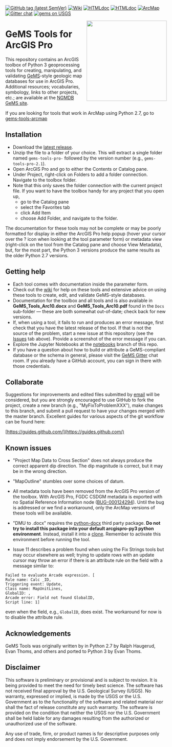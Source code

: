 [![GitHub tag (latest SemVer)](https://img.shields.io/github/v/release/usgs/gems-tools-pro)](https://github.com/usgs/gems-tools-pro/releases/latest) [![Wiki](https://img.shields.io/badge/gems-wiki-orange)](https://github.com/usgs/gems-tools-pro/wiki) [![HTMLdoc](https://img.shields.io/badge/gems-online_documentation-orange)](https://scgeology.github.io/GeMS/index.html) [![HTMLdoc](https://img.shields.io/badge/gems-jupyter_notebooks-orange)](https://github.com/usgs/gems-tools-pro/tree/notebooks) [![ArcMap](https://img.shields.io/badge/gems--tools-arcmap-orange)](https://github.com/usgs/gems-tools-arcmap) [![Gitter chat](https://badges.gitter.im/gitterHQ/gitter.png)](https://gitter.im/gems-schema/community) [![gems on USGS](https://img.shields.io/badge/gems-%40%20USGS-brightgreen)](https://ngmdb.usgs.gov/Info/standards/GeMS/)

<img width="250" align="right" src="https://upload.wikimedia.org/wikipedia/commons/thumb/1/1c/USGS_logo_green.svg/500px-USGS_logo_green.svg.png"/>

# GeMS Tools for ArcGIS Pro

This repository contains an ArcGIS toolbox of Python 3 geoprocessing tools for creating, manipulating, and validating [GeMS](https://ngmdb.usgs.gov/Info/standards/GeMS/)-style geologic map databases for use in ArcGIS Pro. Additional resources; vocabularies, symbology, links to other projects, etc.; are available at the [NGMDB GeMS site](https://ngmdb.usgs.gov/Info/standards/GeMS/#reso).

If you are looking for tools that work in ArcMap using Python 2.7, go to [gems-tools-arcmap](https://github.com/usgs/gems-tools-arcmap)

## Installation

* Download the [latest release](https://github.com/usgs/gems-tools-pro/releases/latest).
* Unzip the file to a folder of your choice. This will extract a single folder named `gems-tools-pro-` followed by the version number (e.g., `gems-tools-pro-2.1`).
* Open ArcGIS Pro and go to either the Contents or Catalog pane.
* Under Project, right-click on Folders to add a folder connection. Navigate to the toolbox folder.
* Note that this only saves the folder connection with the current project file. If you want to have the toolbox handy for any project that you open up,
  * go to the Catalog pane
  * select the Favorites tab
  * click Add Item
  * choose Add Folder, and navigate to the folder.

The documentation for these tools may not be complete or may be poorly formatted for display in either the ArcGIS Pro help popup (hover your cursor over the ? icon when looking at the tool parameter form) or metadata view (right-click on the tool from the Catalog pane and choose View Metadata), but, for the most part, the Python 3 versions produce the same results as the older Python 2.7 versions.

## Getting help
* Each tool comes with documentation inside the parameter form.
* Check out the [wiki](https://github.com/usgs/gems-resources/wiki) for help on these tools and extensive advice on using these tools to create, edit, and validate GeMS-style databases.
* Documentation for the toolbox and all tools and  is also available in **GeMS_Tools_Arc10.docx** and **GeMS_Tools_Arc10.pdf** found in the `Docs` sub-folder — these are both somewhat out-of-date; check back for new versions.
* If, when using a tool, it fails to run and produces an error message, first check that you have the latest release of the tool. If that is not the source of the problem, start a new issue at this repository (see the [Issues](https://github.com/usgs/gems-tools-pro/issues) tab above). Provide a screenshot of the error message if you can.
* Explore the Jupyter Notebooks at the [notebooks](https://github.com/usgs/gems-tools-pro/tree/notebooks) branch of this repo.
* If you have a question about how to build or attribute a GeMS-compliant database or the schema in general, please visit the [GeMS Gitter](https://gitter.im/gems-schema/community#) chat room. If you already have a GitHub account, you can sign in there with those credentials.

## Collaborate
Suggestions for improvements and edited files submitted by [email](gems@usgs.gov) will be considered, but you are strongly encouraged to use GitHub to fork the project, create a new branch (e.g., "MyFixToProblemXXX"), make changes to this branch, and submit a pull request to have your changes merged with the master branch. Excellent guides for various aspects of the git workflow can be found here:

[https://guides.github.com/](https://guides.github.com/)

## Known issues

* "Project Map Data to Cross Section" does not always produce the correct apparent dip direction. The dip magnitude is correct, but it may be in the wrong direction.

* "MapOutline" stumbles over some choices of datum.

* All metadata tools have been removed from the ArcGIS Pro version of the toolbox. With ArcGIS Pro, FGDC CSDGM metadata is exported with no Spatial Reference Information node ([BUG-000124294](https://community.esri.com/t5/arcgis-pro-questions/fgdc-spatial-reference-info-missing-when-using-export-metadata/m-p/681417)). Until the bug is addressed or we find a workaround, only the ArcMap versions of these tools will be available.

* "DMU to .docx" requires the [python-docx](https://python-docx.readthedocs.io/en/latest/) third party package. **Do not try to install this package into your default arcgispro-py3 python environment**. Instead, install it into a [clone](https://pro.arcgis.com/en/pro-app/latest/arcpy/get-started/work-with-python-environments.htm#ESRI_SECTION1_175473E6EB0D46E0B195996EAE768C1D). Remember to activate this environment before running the tool.

* Issue 11 describes a problem found when using the Fix Strings tools but may occur elsewhere as well; trying to update rows with an update cursor may throw an error if there is an attribute rule on the field with a message similar to:

```
Failed to evaluate Arcade expression. [
Rule name: Calc _ID,
Triggering event: Update,
Class name: MapUnitLines,
GlobalID: ,
Arcade error: Field not found GlobalID,
Script line: 1]
```

even when the field, e.g.,  ```GlobalID```, does exist. The workaround for now is to disable the attribute rule.

## Acknowledgements
GeMS Tools was originally written by in Python 2.7 by Ralph Haugerud, Evan Thoms, and others and ported to Python 3 by Evan Thoms.

## Disclaimer
This software is preliminary or provisional and is subject to revision. It is being provided to meet the need for timely best science. The software has not received final approval by the U.S. Geological Survey (USGS). No warranty, expressed or implied, is made by the USGS or the U.S. Government as to the functionality of the software and related material nor shall the fact of release constitute any such warranty. The software is provided on the condition that neither the USGS nor the U.S. Government shall be held liable for any damages resulting from the authorized or unauthorized use of the software.

Any use of trade, firm, or product names is for descriptive purposes only and does not imply endorsement by the U.S. Government.

